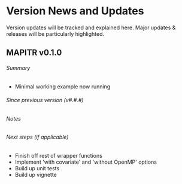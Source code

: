 # Version News and Updates

Version updates will be tracked and explained here. Major updates & releases will be particularly highlighted.

## MAPITR v0.1.0

###### Summary
* Minimal working example now running

###### Since previous version (v#.#.#)

###### Notes

###### Next steps (if applicable)
* Finish off rest of wrapper functions
* Implement 'with covariate' and 'without OpenMP' options
* Build up unit tests
* Build up vignette


<!---
## bmass v#.#.#

###### Summary

###### Since previous version (v#.#.#)

###### Notes

###### Next steps (if applicable)
-->

